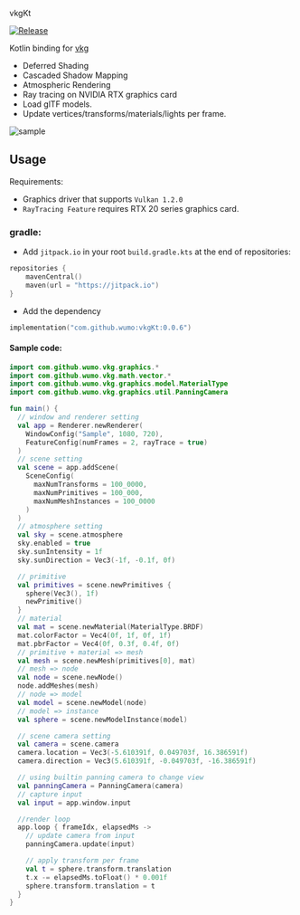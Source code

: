 vkgKt

[![Release](https://jitpack.io/v/wumo/vkgKt.svg)](https://jitpack.io/#wumo/vkgKt)

Kotlin binding for [vkg](https://github.com/wumo/vkg)

- Deferred Shading
- Cascaded Shadow Mapping
- Atmospheric Rendering
- Ray tracing on NVIDIA RTX graphics card
- Load glTF models.
- Update vertices/transforms/materials/lights per frame.

![sample](doc/sample.gif)

## Usage

Requirements:
* Graphics driver that supports `Vulkan 1.2.0`
* `RayTracing Feature` requires RTX 20 series graphics card.

### gradle:

* Add `jitpack.io` in your root `build.gradle.kts` at the end of repositories:

```kotlin
repositories {
    mavenCentral()
    maven(url = "https://jitpack.io")
}
```

* Add the dependency

```kotlin
implementation("com.github.wumo:vkgKt:0.0.6")
```



#### Sample code:

```kotlin
import com.github.wumo.vkg.graphics.*
import com.github.wumo.vkg.math.vector.*
import com.github.wumo.vkg.graphics.model.MaterialType
import com.github.wumo.vkg.graphics.util.PanningCamera

fun main() {
  // window and renderer setting
  val app = Renderer.newRenderer(
    WindowConfig("Sample", 1080, 720),
    FeatureConfig(numFrames = 2, rayTrace = true)
  )
  // scene setting
  val scene = app.addScene(
    SceneConfig(
      maxNumTransforms = 100_0000,
      maxNumPrimitives = 100_000,
      maxNumMeshInstances = 100_0000
    )
  )
  // atmosphere setting
  val sky = scene.atmosphere
  sky.enabled = true
  sky.sunIntensity = 1f
  sky.sunDirection = Vec3(-1f, -0.1f, 0f)

  // primitive
  val primitives = scene.newPrimitives {
    sphere(Vec3(), 1f)
    newPrimitive()
  }
  // material
  val mat = scene.newMaterial(MaterialType.BRDF)
  mat.colorFactor = Vec4(0f, 1f, 0f, 1f)
  mat.pbrFactor = Vec4(0f, 0.3f, 0.4f, 0f)
  // primitive + material => mesh
  val mesh = scene.newMesh(primitives[0], mat)
  // mesh => node
  val node = scene.newNode()
  node.addMeshes(mesh)
  // node => model
  val model = scene.newModel(node)
  // model => instance
  val sphere = scene.newModelInstance(model)

  // scene camera setting
  val camera = scene.camera
  camera.location = Vec3(-5.610391f, 0.049703f, 16.386591f)
  camera.direction = Vec3(5.610391f, -0.049703f, -16.386591f)

  // using builtin panning camera to change view
  val panningCamera = PanningCamera(camera)
  // capture input
  val input = app.window.input

  //render loop
  app.loop { frameIdx, elapsedMs ->
    // update camera from input
    panningCamera.update(input)

    // apply transform per frame
    val t = sphere.transform.translation
    t.x -= elapsedMs.toFloat() * 0.001f
    sphere.transform.translation = t
  }
}
```



